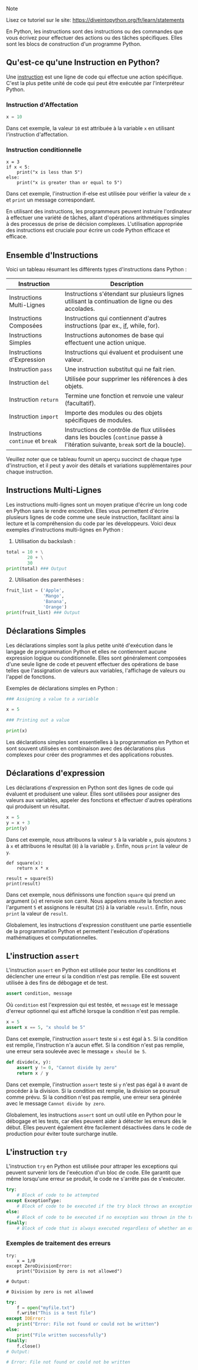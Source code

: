 > [!NOTE]
> Lisez ce tutoriel sur le site: https://diveintopython.org/fr/learn/statements

En Python, les instructions sont des instructions ou des commandes que vous écrivez pour effectuer des actions ou des tâches spécifiques. Elles sont les blocs de construction d'un programme Python.

## Qu'est-ce qu'une Instruction en Python?

Une [instruction](https://en.wikipedia.org/wiki/Statement_(computer_science)) est une ligne de code qui effectue une action spécifique. C'est la plus petite unité de code qui peut être exécutée par l'interpréteur Python.

### Instruction d'Affectation

```python
x = 10
```

Dans cet exemple, la valeur `10` est attribuée à la variable `x` en utilisant l'instruction d'affectation.

### Instruction conditionnelle

```python3
x = 3
if x < 5:
    print("x is less than 5")
else:
    print("x is greater than or equal to 5")
```

Dans cet exemple, l'instruction if-else est utilisée pour vérifier la valeur de `x` et `print` un message correspondant.

En utilisant des instructions, les programmeurs peuvent instruire l'ordinateur à effectuer une variété de tâches, allant d'opérations arithmétiques simples à des processus de prise de décision complexes. L'utilisation appropriée des instructions est cruciale pour écrire un code Python efficace et efficace.

## Ensemble d'Instructions

Voici un tableau résumant les différents types d'instructions dans Python :

| Instruction                | Description                                                       |
|----------------------------|-------------------------------------------------------------------|
| Instructions Multi-Lignes  | Instructions s'étendant sur plusieurs lignes utilisant la continuation de ligne ou des accolades.|
| Instructions Composées     | Instructions qui contiennent d'autres instructions (par ex., [if](/fr/learn/statements/if.md), while, for).   |
| Instructions Simples       | Instructions autonomes de base qui effectuent une action unique.          |
| Instructions d'Expression  | Instructions qui évaluent et produisent une valeur.                      |
| Instruction `pass`         | Une instruction substitut qui ne fait rien.                        |
| Instruction `del`          | Utilisée pour supprimer les références à des objets.                              |
| Instruction `return`       | Termine une fonction et renvoie une valeur (facultatif).              |
| Instruction `import`       | Importe des modules ou des objets spécifiques de modules.                  |
| Instructions `continue` et `break` | Instructions de contrôle de flux utilisées dans les boucles (`continue` passe à l'itération suivante, `break` sort de la boucle). |

Veuillez noter que ce tableau fournit un aperçu succinct de chaque type d'instruction, et il peut y avoir des détails et variations supplémentaires pour chaque instruction.

## Instructions Multi-Lignes

Les instructions multi-lignes sont un moyen pratique d'écrire un long code en Python sans le rendre encombré. Elles vous permettent d'écrire plusieurs lignes de code comme une seule instruction, facilitant ainsi la lecture et la compréhension du code par les développeurs. Voici deux exemples d'instructions multi-lignes en Python :

1. Utilisation du backslash :

```python
total = 10 + \
        20 + \
        30
print(total) ### Output

```

2. Utilisation des parenthèses :

```python
fruit_list = ('Apple',
              'Mango',
              'Banana',
              'Orange')
print(fruit_list) ### Output

```

## Déclarations Simples

Les déclarations simples sont la plus petite unité d'exécution dans le langage de programmation Python et elles ne contiennent aucune expression logique ou conditionnelle. Elles sont généralement composées d'une seule ligne de code et peuvent effectuer des opérations de base telles que l'assignation de valeurs aux variables, l'affichage de valeurs ou l'appel de fonctions.

Exemples de déclarations simples en Python :

```python
### Assigning a value to a variable

x = 5

### Printing out a value

print(x)
```

Les déclarations simples sont essentielles à la programmation en Python et sont souvent utilisées en combinaison avec des déclarations plus complexes pour créer des programmes et des applications robustes.

## Déclarations d'expression

Les déclarations d'expression en Python sont des lignes de code qui évaluent et produisent une valeur. Elles sont utilisées pour assigner des valeurs aux variables, appeler des fonctions et effectuer d'autres opérations qui produisent un résultat.

```python
x = 5
y = x + 3
print(y)
```

Dans cet exemple, nous attribuons la valeur `5` à la variable `x`, puis ajoutons `3` à `x` et attribuons le résultat (`8`) à la variable `y`. Enfin, nous `print` la valeur de `y`.

```python3
def square(x):
    return x * x

result = square(5)
print(result)
```

Dans cet exemple, nous définissons une fonction `square` qui prend un argument (`x`) et renvoie son carré. Nous appelons ensuite la fonction avec l'argument `5` et assignons le résultat (`25`) à la variable `result`. Enfin, nous `print` la valeur de `result`.

Globalement, les instructions d'expression constituent une partie essentielle de la programmation Python et permettent l'exécution d'opérations mathématiques et computationnelles.

## L'instruction `assert`

L'instruction `assert` en Python est utilisée pour tester les conditions et déclencher une erreur si la condition n'est pas remplie. Elle est souvent utilisée à des fins de débogage et de test.

```python
assert condition, message
```

Où `condition` est l'expression qui est testée, et `message` est le message d'erreur optionnel qui est affiché lorsque la condition n'est pas remplie.

```python
x = 5
assert x == 5, "x should be 5"
```

Dans cet exemple, l'instruction `assert` teste si `x` est égal à `5`. Si la condition est remplie, l'instruction n'a aucun effet. Si la condition n'est pas remplie, une erreur sera soulevée avec le message `x should be 5`.

```python
def divide(x, y):
    assert y != 0, "Cannot divide by zero"
    return x / y
```

Dans cet exemple, l'instruction `assert` teste si `y` n'est pas égal à `0` avant de procéder à la division. Si la condition est remplie, la division se poursuit comme prévu. Si la condition n'est pas remplie, une erreur sera générée avec le message `Cannot divide by zero`.

Globalement, les instructions `assert` sont un outil utile en Python pour le débogage et les tests, car elles peuvent aider à détecter les erreurs dès le début. Elles peuvent également être facilement désactivées dans le code de production pour éviter toute surcharge inutile.

## L'instruction `try`

L'instruction `try` en Python est utilisée pour attraper les exceptions qui peuvent survenir lors de l'exécution d'un bloc de code. Elle garantit que même lorsqu'une erreur se produit, le code ne s'arrête pas de s'exécuter.

```python
try:
    # Block of code to be attempted
except ExceptionType:
    # Block of code to be executed if the try block throws an exception
else:
    # Block of code to be executed if no exception was thrown in the try block
finally:
    # Block of code that is always executed regardless of whether an exception was thrown or not
```

### Exemples de traitement des erreurs

```python3
try:
    x = 1/0
except ZeroDivisionError:
    print("Division by zero is not allowed")

# Output:

# Division by zero is not allowed
```

```python
try:
    f = open("myfile.txt")
    f.write("This is a test file")
except IOError:
    print("Error: File not found or could not be written")
else:
    print("File written successfully")
finally:
    f.close()
# Output:

# Error: File not found or could not be written
```
